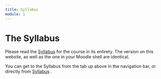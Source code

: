 ```yaml
---
title: Syllabus
module: 1
---
```


# The Syllabus

Please read the <a href="{{site.baseurl}}/syllabus/" target="_blank">Syllabus</a> for the course in its entirety. The version on this website, as well as the one in your Moodle shell are identical.

You can get to the Syllabus from the tab up above in the navigation bar, or directly from <a href="{{site.baseurl}}/syllabus/" target="_blank">Syllabus</a> .

<!-- <div class="embed-responsive embed-responsive-16by9"><iframe class="embed-responsive-item" src="https://www.youtube.com/embed/l7Xfo9rntmM" frameborder="0" allowfullscreen></iframe></div> -->
